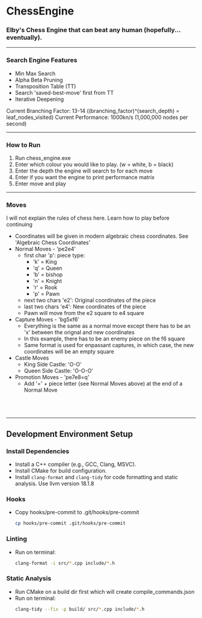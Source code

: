 # **ChessEngine**
 ### **Elby's Chess Engine that can beat any human (hopefully... eventually).**

---

### Search Engine Features

- Min Max Search
- Alpha Beta Pruning
- Transposition Table (TT)
- Search 'saved-best-move' first from TT
- Iterative Deepening

Current Branching Factor: 13-14 ((branching_factor)^(search_depth) = leaf_nodes_visited)
Current Performance: 1000kn/s (1,000,000 nodes per second)

----

### How to Run

1. Run chess_engine.exe
2. Enter which colour you would like to play. (w = white, b = black)
3. Enter the depth the engine will search to for each move
4. Enter if you want the engine to print performance matrix
5. Enter move and play

---

### Moves

  I will not explain the rules of chess here. Learn how to play before continuing
  - Coordinates will be given in modern algebraic chess coordinates. See 'Algebraic Chess Coordinates'
  - Normal Moves - 'pe2e4'
    - first char 'p': piece type:
      - 'k' = King
      - 'q' = Queen
      - 'b' = bishop
      - 'n' =  Knight
      - 'r' = Rook
      - 'p' = Pawn
    - next two chars 'e2': Original coordinates of the piece
    - last two chars 'e4': New coordinates of the piece
    - Pawn will move from the e2 square to e4 square
  - Capture Moves - 'bg5xf6'
     - Everything is the same as a normal move except there has to be an 'x' between the orignal and new coordinates
     - In this example, there has to be an enemy piece on the f6 square
     - Same format is used for enpassant captures, in which case, the new coordinates will be an empty square
   - Castle Moves
     - King Side Castle: 'O-O'
     - Queen Side Castle: 'O-O-O'
   - Promotion Moves - 'pe7e8=q'
     - Add '=' + piece letter (see Normal Moves above) at the end of a Normal Move
<br/><br/>
<br/><br/>

---
## **Development Environment Setup**


### Install Dependencies

   - Install a C++ compiler (e.g., GCC, Clang, MSVC).
   - Install CMake for build configuration.
   - Install `clang-format` and `clang-tidy` for code formatting and static analysis. Use llvm version 18.1.8

### Hooks
  - Copy hooks/pre-commit to .git/hooks/pre-commit
    ```bash
    cp hooks/pre-commit .git/hooks/pre-commit
    ```

### Linting
  - Run on terminal:
    ```bash
    clang-format -i src/*.cpp include/*.h
    ```

### Static Analysis

  - Run CMake on a build dir first which will create compile_commands.json
  - Run on terminal:
    ```bash
    clang-tidy --fix -p build/ src/*.cpp include/*.h
    ```





